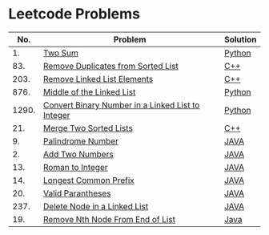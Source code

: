 # Leetcode Problems


|No. | Problem | Solution|  
|-----|---------|---------| 
|1.| [Two Sum](https://leetcode.com/problems/two-sum/) | [Python](https://github.com/urjajindal18/Leetcode/blob/main/Problems/1.py)|
|83.| [Remove Duplicates from Sorted List](https://leetcode.com/problems/remove-duplicates-from-sorted-list/)| [C++](https://github.com/urjajindal18/Leetcode/blob/main/Problems/83.cpp) |
|203.|[Remove Linked List Elements](https://leetcode.com/problems/remove-linked-list-elements/)|[C++](https://github.com/urjajindal18/Leetcode/blob/main/Problems/203.cpp)|
|876.|[ Middle of the Linked List](https://leetcode.com/problems/middle-of-the-linked-list/)|[Python](https://github.com/urjajindal18/Leetcode/blob/main/Problems/876.py)|
|1290.|[Convert Binary Number in a Linked List to Integer](https://leetcode.com/problems/convert-binary-number-in-a-linked-list-to-integer/)|[Python](https://github.com/urjajindal18/Leetcode/blob/main/Problems/1290.py)|
|21. |[Merge Two Sorted Lists](https://leetcode.com/problems/merge-two-sorted-lists/)|[C++](https://github.com/urjajindal18/Leetcode/blob/main/Problems/mergeTwoSortedLists.cpp)| 
|9. |[Palindrome Number](https://leetcode.com/problems/palindrome-number/)|[JAVA](https://github.com/urjajindal18/Leetcode/blob/main/Problems/PalindromNumber.java)| 
|2. |[Add Two Numbers](https://leetcode.com/problems/add-two-numbers/)|[JAVA](https://github.com/urjajindal18/Leetcode/blob/main/Problems/AddTwoNumbers.java)|
|13. |[Roman to Integer](https://leetcode.com/problems/roman-to-integer/)|[JAVA](https://github.com/urjajindal18/Leetcode/blob/main/Problems/13.%20RomanToIngteger.java)|
|14. |[Longest Common Prefix](https://leetcode.com/problems/longest-common-prefix/)|[JAVA](https://github.com/urjajindal18/Leetcode/blob/main/Problems/14.%20LongestCommonPrefix.java)|
|20. |[Valid Parantheses](https://leetcode.com/problems/valid-parentheses/)|[JAVA](https://github.com/urjajindal18/Leetcode/blob/main/Problems/20.%20Valid%20Parantheses.java)|
|237. |[Delete Node in a Linked List](https://leetcode.com/problems/delete-node-in-a-linked-list/)|[JAVA](https://github.com/urjajindal18/Leetcode/blob/main/Problems/237.%20Delete%20Node%20in%20a%20LinkedList.java)|
|19. |[Remove Nth Node From End of List](https://leetcode.com/problems/remove-nth-node-from-end-of-list/)|[Java](https://github.com/urjajindal18/Leetcode/blob/main/Problems/RemoveNthNodeFromEndofList.java)|
